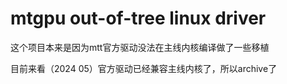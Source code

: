 # mtgpu out-of-tree linux driver

这个项目本来是因为mtt官方驱动没法在主线内核编译做了一些移植

目前来看（2024 05）官方驱动已经兼容主线内核了，所以archive了


